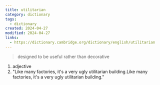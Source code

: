 ```yaml
---
title: utilitarian
category: dictionary
tags:
  - dictionary
created: 2024-04-27
modified: 2024-04-27
links:
  - https://dictionary.cambridge.org/dictionary/english/utilitarian
---
```


>designed to be useful rather than decorative

1. adjective
2. "Like many factories, it's a very ugly utilitarian building.Like many factories, it's a very ugly utilitarian building."

